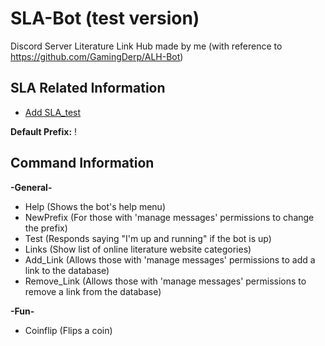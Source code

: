 # SLA-Bot (test version)
Discord Server Literature Link Hub made by me (with reference to https://github.com/GamingDerp/ALH-Bot)

## SLA Related Information
- [Add SLA_test](https://discord.com/api/oauth2/authorize?client_id=804563425996177409&permissions=522240&scope=bot)

**Default Prefix:** !

## Command Information

**-General-**
- Help (Shows the bot's help menu)
- NewPrefix (For those with 'manage messages' permissions to change the prefix)
- Test (Responds saying "I'm up and running" if the bot is up)
- Links (Show list of online literature website categories)
- Add_Link (Allows those with 'manage messages' permissions to add a link to the database)
- Remove_Link (Allows those with 'manage messages' permissions to remove a link from the database)

**-Fun-**
- Coinflip (Flips a coin)

